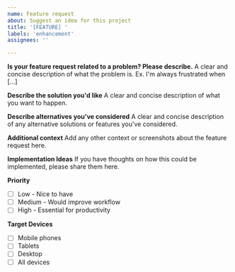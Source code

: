 ```yaml
---
name: Feature request
about: Suggest an idea for this project
title: '[FEATURE] '
labels: 'enhancement'
assignees: ''

---
```


**Is your feature request related to a problem? Please describe.**
A clear and concise description of what the problem is. Ex. I'm always frustrated when [...]

**Describe the solution you'd like**
A clear and concise description of what you want to happen.

**Describe alternatives you've considered**
A clear and concise description of any alternative solutions or features you've considered.

**Additional context**
Add any other context or screenshots about the feature request here.

**Implementation Ideas**
If you have thoughts on how this could be implemented, please share them here.

**Priority**
- [ ] Low - Nice to have
- [ ] Medium - Would improve workflow
- [ ] High - Essential for productivity

**Target Devices**
- [ ] Mobile phones
- [ ] Tablets
- [ ] Desktop
- [ ] All devices